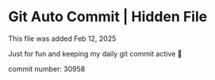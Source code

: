 # Git Auto Commit | Hidden File

This file was added Feb 12, 2025

Just for fun and keeping my daily git commit active 🤪

commit number: 30958
